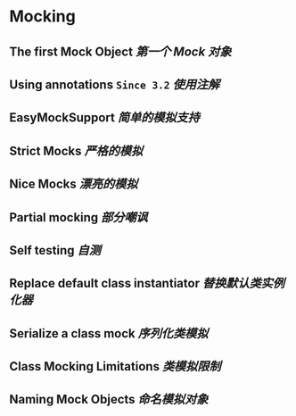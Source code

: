 # Mocking

## The first Mock Object _第一个 Mock 对象_

## Using annotations `Since 3.2` _使用注解_

## EasyMockSupport _简单的模拟支持_

## Strict Mocks _严格的模拟_

## Nice Mocks _漂亮的模拟_

## Partial mocking _部分嘲讽_

## Self testing _自测_

## Replace default class instantiator _替换默认类实例化器_

## Serialize a class mock _序列化类模拟_

## Class Mocking Limitations _类模拟限制_

## Naming Mock Objects _命名模拟对象_
